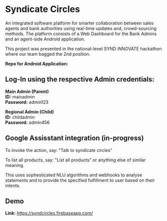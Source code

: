 # Syndicate Circles
An integrated software platform for smarter collaboration between sales agents and bank authorities using real-time updates and, crowd-sourcing methods.
The platform consists of a Web Dashboard for the Bank Admins and an agent-side Android application.

This project was presented in the national-level SYND iNNOVATE hackathon where our team bagged the 2nd position.

**Repo for Android Application:** 

## Log-In using the respective Admin credentials:

**Main Admin (Parent)**  
**ID:** mainadmin  
**Password:** admin123

**Regional Admin (Child)**  
**ID:** childadmin  
**Password:** admin456

## Google Assisstant integration (in-progress)
To invoke the action, say: "Talk to syndicate circles"

To list all products, say: "List all products" or anything else of similar meaning.

This uses sophesticated NLU algorithms and webhooks to analyse statements and to provide the specified fulfillment to user based on their intents.

## Demo
**Link:** https://syndcircles.firebaseapp.com/